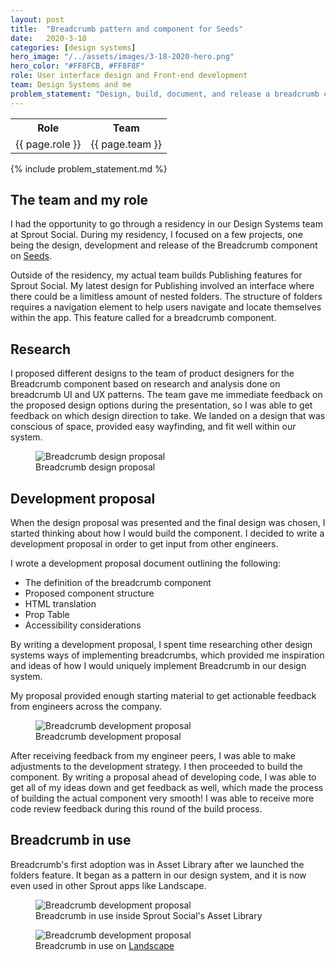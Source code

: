 ```yaml
---
layout: post
title:  "Breadcrumb pattern and component for Seeds"
date:   2020-3-18
categories: [design systems]
hero_image: "/../assets/images/3-18-2020-hero.png"
hero_color: "#FF8FCB, #FF8F8F"
role: User interface design and Front-end development
team: Design Systems and me
problem_statement: "Design, build, document, and release a breadcrumb component for Sprout Social's design system."
---
```

<table>
	<tr>
		<th>Role</th>
		<th>Team</th>
	</tr>
	<tr>
		<td>{{ page.role }}</td>
		<td>{{ page.team }}	</td>
	</tr>
</table>

{% include problem_statement.md %}

## The team and my role
I had the opportunity to go through a residency in our Design Systems team at Sprout Social. During my residency, I focused on a few projects, one being the design, development and release of the Breadcrumb component on <a target="_blank" title="Sprout Social's Seeds" href="https://seeds.sproutsocial.com">Seeds</a>.

Outside of the residency, my actual team builds Publishing features for Sprout Social. My latest design for Publishing involved an interface where there could be a limitless amount of nested folders. The structure of folders requires a navigation element to help users navigate and locate themselves within the app. This feature called for a breadcrumb component.

## Research
I proposed different designs to the team of product designers for the Breadcrumb component based on research and analysis done on breadcrumb UI and UX patterns. The team gave me immediate feedback on the proposed design options during the presentation, so I was able to get feedback on which design direction to take. We landed on a design that was conscious of space, provided easy wayfinding, and fit well within our system.

<figure>
	<img src="{{ site.baseurl }}/assets/images/breadcrumb-1.png" title="Breadcrumb design proposal" />
	<figcaption class="media-caption center">Breadcrumb design proposal</figcaption>
</figure>

## Development proposal

When the design proposal was presented and the final design was chosen, I started thinking about how I would build the component. I decided to write a development proposal in order to get input from other engineers.

I wrote a development proposal document outlining the following:
* The definition of the breadcrumb component
* Proposed component structure
* HTML translation
* Prop Table
* Accessibility considerations

By writing a development proposal, I spent time researching other design systems ways of implementing breadcrumbs, which provided me inspiration and ideas of how I would uniquely implement Breadcrumb in our design system.

My proposal provided enough starting material to get actionable feedback from engineers across the company.

<figure>
	<img src="{{ site.baseurl }}/assets/images/breadcrumb-2.png" title="Breadcrumb development proposal" />
	<figcaption class="media-caption center">Breadcrumb development proposal</figcaption>
</figure>

After receiving feedback from my engineer peers, I was able to make adjustments to the development strategy. I then proceeded to build the component. By writing a proposal ahead of developing code, I was able to get all of my ideas down and get feedback as well, which made the process of building the actual component very smooth! I was able to receive more code review feedback during this round of the build process.

## Breadcrumb in use
Breadcrumb's first adoption was in Asset Library after we launched the folders feature. It began as a pattern in our design system, and it is now even used in other Sprout apps like Landscape.

<figure>
	<img src="{{ site.baseurl }}/assets/images/breadcrumb-3.png" title="Breadcrumb development proposal" />
	<figcaption class="media-caption center">Breadcrumb in use inside Sprout Social's Asset Library</figcaption>
</figure>

<figure>
	<img src="{{ site.baseurl }}/assets/images/breadcrumb-4.png" title="Breadcrumb development proposal" />
	<figcaption class="media-caption center">Breadcrumb in use on <a target="_blank" title="Landscape" href="https://sproutsocial.com/landscape/">Landscape</a></figcaption>
</figure>